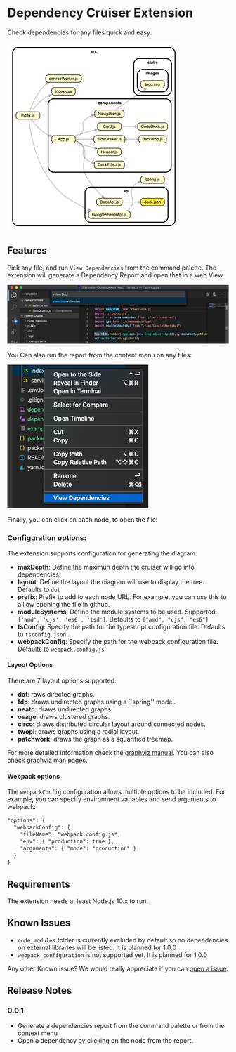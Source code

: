 # Dependency Cruiser Extension

Check dependencies for any files quick and easy.

![Dependency Report Example](docs/example.png)

## Features

Pick any file, and run `View Dependencies` from the command palette. The extension will generate a Dependency Report and open that in a web View.

![View Dependencies Command](docs/view-dependencies-command.png)

You Can also run the report from the content menu on any files:

![View Dependencies Context Menu](docs/view-dependencies-context.png)

Finally, you can click on each node, to open the file!

### Configuration options:

The extension supports configuration for generating the diagram:

-   **maxDepth**: Define the maximun depth the cruiser will go into dependencies.
-   **layout**: Define the layout the diagram will use to display the tree. Defaults to `dot`
-   **prefix**: Prefix to add to each node URL. For example, you can use this to alllow opening the file in github.
-   **moduleSystems**: Define the module systems to be used. Supported: `['amd', 'cjs', 'es6', 'tsd']`. Defaults to `["amd", "cjs", "es6"]`
-   **tsConfig**: Specify the path for the typescript configuration file. Defaults to `tsconfig.json`
-   **webpackConfig**: Specify the path for the webpack configuration file. Defaults to `webpack.config.js`

#### Layout Options

There are 7 layout options supported:

-   **dot**: raws directed graphs.
-   **fdp**: draws undirected graphs using a ``spring'' model.
-   **neato**: draws undirected graphs.
-   **osage**: draws clustered graphs.
-   **circo**: draws distributed circular layout around connected nodes.
-   **twopi**: draws graphs using a radial layout.
-   **patchwork**: draws the graph as a squarified treemap.

For more detailed information check the [graphviz manual](https://graphviz.readthedocs.io/en/stable/manual.html#engines). You can also check [graphviz man pages](https://manpages.debian.org/stretch/graphviz/neato.1.en.html).

#### Webpack options

The `webpackConfig` configuration allows multiple options to be included. For example, you can specify environment variables and send arguments to webpack:

```
"options": {
  "webpackConfig": {
    "fileName": "webpack.config.js",
    "env": { "production": true },
    "arguments": { "mode": "production" }
  }
}
```

## Requirements

The extension needs at least Node.js 10.x to run.

## Known Issues

-   `node_modules` folder is currently excluded by default so no dependencies on external libraries will be listed. It is planned for 1.0.0
-   `webpack configuration` is not supported yet. It is planned for 1.0.0

Any other Known issue? We would really appreciate if you can [open a issue](https://github.com/juanallo/vscode-dependency-cruiser/issues).

## Release Notes

### 0.0.1

-   Generate a dependencies report from the command palette or from the context menu
-   Open a dependency by clicking on the node from the report.
